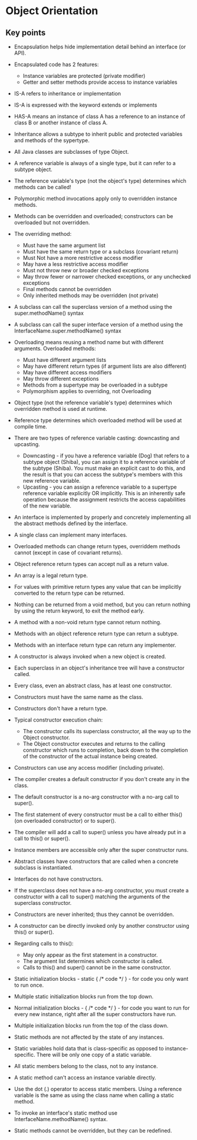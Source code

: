 # Object Orientation

## Key points

* Encapsulation helps hide implementation detail behind an interface (or API).
* Encapsulated code has 2 features:
    * Instance variables are protected (private modifier)
    * Getter and setter methods provide access to instance variables
* IS-A refers to inheritance or implementation
* IS-A is expressed with the keyword extends or implements
* HAS-A means an instance of class A has a reference to an instance of class B or another instance of class A.

* Inheritance allows a subtype to inherit public and protected variables and methods of the sypertype.
* All Java classes are subclasses of type Object.

* A reference variable is always of a single type, but it can refer to a subtype object.
* The reference variable's type (not the object's type) determines which methods can be called!
* Polymorphic method invocations apply only to overridden instance methods.

* Methods can be overridden and overloaded; constructors can be overloaded but not overridden.
* The overriding method:
    * Must have the same argument list
    * Must have the same return type or a subclass (covariant return)
    * Must Not have a more restrictive access modifier
    * May have a less restrictive access modifier
    * Must not throw new or broader checked exceptions
    * May throw fewer or narrower checked exceptions, or any unchecked exceptions
    * Final methods cannot be overridden
    * Only inherited methods may be overridden (not private)
* A subclass can call the superclass version of a method using the super.methodName() syntax
* A subclass can call the super interface version of a method using the InterfaceName.super.methodName() syntax

* Overloading means reusing a method name but with different arguments. Overloaded methods:
    * Must have different argument lists
    * May have different return types (if argument lists are also different)
    * May have different access modifiers
    * May throw different exceptions
    * Methods from a supertype may be overloaded in a subtype
    * Polymorphism applies to overriding, not Overloading
* Object type (not the reference variable's type) determines which overridden method is used at runtime.
* Reference type determines which overloaded method will be used at compile time.

* There are two types of reference variable casting: downcasting and upcasting.
    * Downcasting - if you have a reference variable (Dog) that refers to a subtype object (Shiba), you can assign it to a reference variable of the subtype (Shiba). You must make an explicit cast to do this, and the result is that you can access the subtype's members with this new reference variable.
    * Upcasting - you can assign a reference variable to a supertype reference variable explicitly OR implicitly. This is an inherently safe operation because the assignment restricts the access capabilities of the new variable.

* An interface is implemented by properly and concretely implementing all the abstract methods defined by the interface.
* A single class can implement many interfaces.

* Overloaded methods can change return types, overriddem methods cannot (except in case of covariant returns).
* Object reference return types can accept null as a return value.
* An array is a legal return type.
* For values with primitive return types any value that can be implicitly converted to the return type can be returned.
* Nothing can be returned from a void method, but you can return nothing by using the return keyword, to exit the method early.
* A method with a non-void return type cannot return nothing.
* Methods with an object reference return type can return a subtype.
* Methods with an interface return type can return any implementer.

* A constructor is always invoked when a new object is created.
* Each superclass in an object's inheritance tree will have a constructor called.
* Every class, even an abstract class, has at least one constructor.
* Constructors must have the same name as the class.
* Constructors don't have a return type. 
* Typical constructor execution chain:
    * The constructor calls its superclass constructor, all the way up to the Object constructor.
    * The Object constructor executes and returns to the calling constructor which runs to completion, back down to the completion of the constructor of the actual instance being created.
* Constructors can use any access modifier (including private).
* The compiler creates a default constructor if you don't create any in the class.
* The default constructor is a no-arg constructor with a no-arg call to super().
* The first statement of every constructor must be a call to either this() (on overloaded constructor) or to super().
* The compiler will add a call to super() unless you have already put in a call to this() or super().
* Instance members are accessible only after the super constructor runs.
* Abstract classes have constructors that are called when a concrete subclass is instantiated.
* Interfaces do not have constructors.
* If the superclass does not have a no-arg constructor, you must create a constructor with a call to super() matching the arguments of the superclass constructor.
* Constructors are never inherited; thus they cannot be overridden.
* A constructor can be directly invoked only by another constructor using this() or super().
* Regarding calls to this():
    * May only appear as the first statement in a constructor.
    * The argument list determines which constructor is called.
    * Calls to this() and super() cannot be in the same constructor.

* Static initialization blocks - static { /* code */ } - for code you only want to run once.
* Multiple static initialization blocks run from the top down.
* Normal initialization blocks - { /* code */ } - for code you want to run for every new instance, right after all the super constructors have run.
* Multiple initialization blocks run from the top of the class down.

* Static methods are not affected by the state of any instances.
* Static variables hold data that is class-specific as opposed to instance-specific. There will be only one copy of a static variable.
* All static members belong to the class, not to any instance.
* A static method can't access an instance variable directly.
* Use the dot (.) operator to access static members. Using a reference variable is the same as using the class name when calling a static method.
* To invoke an interface's static method use InterfaceName.methodName() syntax.
* Static methods cannot be overridden, but they can be redefined. 



